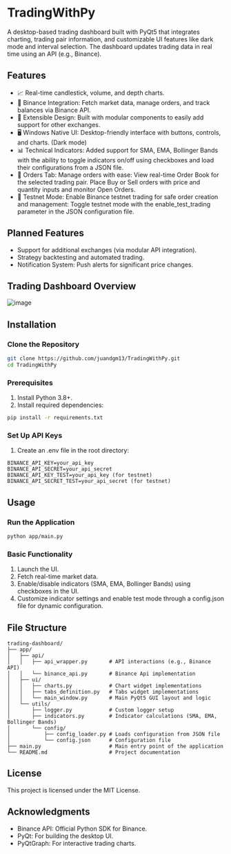 # TradingWithPy
A desktop-based trading dashboard built with PyQt5 that integrates charting, trading pair information, and customizable UI features like dark mode and interval selection. The dashboard updates trading data in real time using an API (e.g., Binance).

## Features
- 📈 Real-time candlestick, volume, and depth charts.
- 🔄 Binance Integration: Fetch market data, manage orders, and track balances via Binance API.
- 🔧 Extensible Design: Built with modular components to easily add support for other exchanges.
- 🖥️ Windows Native UI: Desktop-friendly interface with buttons, controls, and charts. (Dark mode)
- 📊 Technical Indicators: Added support for SMA, EMA, Bollinger Bands with the ability to toggle indicators on/off using checkboxes and load their configurations from a JSON file.
- 🛒 Orders Tab: Manage orders with ease: View real-time Order Book for the selected trading pair. Place Buy or Sell orders with price and quantity inputs and monitor Open Orders.
- 🧪 Testnet Mode: Enable Binance testnet trading for safe order creation and management: Toggle testnet mode with the enable_test_trading parameter in the JSON configuration file.
  
## Planned Features
- Support for additional exchanges (via modular API integration).
- Strategy backtesting and automated trading.
- Notification System: Push alerts for significant price changes.

## Trading Dashboard Overview
![image](https://github.com/user-attachments/assets/f29490b7-7bc7-47b4-bdc0-74b48a1fa805)

## Installation

### Clone the Repository
```bash
git clone https://github.com/juandgm13/TradingWithPy.git
cd TradingWithPy
```

### Prerequisites
1. Install Python 3.8+.
2. Install required dependencies:
```bash
pip install -r requirements.txt
```
### Set Up API Keys
1. Create an .env file in the root directory:
```plaintext
BINANCE_API_KEY=your_api_key
BINANCE_API_SECRET=your_api_secret
BINANCE_API_KEY_TEST=your_api_key (for testnet)
BINANCE_API_SECRET_TEST=your_api_secret (for testnet)
```

## Usage
### Run the Application
```bash
python app/main.py
```
### Basic Functionality
1. Launch the UI.
2. Fetch real-time market data.
3. Enable/disable indicators (SMA, EMA, Bollinger Bands) using checkboxes in the UI.
4. Customize indicator settings and enable test mode through a config.json file for dynamic configuration.

## File Structure
```plantext
trading-dashboard/
├── app/
│   ├── api/
│   │   ├── api_wrapper.py       # API interactions (e.g., Binance API)
│   │   └── binance_api.py       # Binance Api implementation
│   ├── ui/
│   │   ├── charts.py            # Chart widget implementations
│   │   ├── tabs_definition.py   # Tabs widget implementations
│   │   └── main_window.py       # Main PyQt5 GUI layout and logic
│   └── utils/         
│       ├── logger.py            # Custom logger setup
│       ├── indicators.py        # Indicator calculations (SMA, EMA, Bollinger Bands)  
│       └── config/
│           ├── config_loader.py # Loads configuration from JSON file
│           └── config.json      # Configuration file  
├── main.py                      # Main entry point of the application
└── README.md                    # Project documentation
```

## License
This project is licensed under the MIT License.

## Acknowledgments
- Binance API: Official Python SDK for Binance.
- PyQt: For building the desktop UI.
- PyQtGraph: For interactive trading charts.
